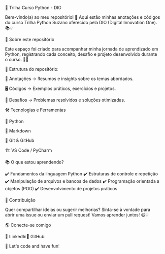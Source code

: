 🐍 Trilha Curso Python - DIO

Bem-vindo(a) ao meu repositório! 🚀 Aqui estão minhas anotações e códigos do curso Trilha Python Suzano oferecido pela DIO (Digital Innovation One). 📚💡

📌 Sobre este repositório

Este espaço foi criado para acompanhar minha jornada de aprendizado em Python, registrando cada conceito, desafio e projeto desenvolvido durante o curso. 📝✨

🔹 Estrutura do repositório:

📂 Anotações → Resumos e insights sobre os temas abordados.

🖥 Códigos → Exemplos práticos, exercícios e projetos.

🚀 Desafios → Problemas resolvidos e soluções otimizadas.

🛠 Tecnologias e Ferramentas

🐍 Python

📄 Markdown

📂 Git & GitHub

🏗 VS Code / PyCharm

📚 O que estou aprendendo?

✔️ Fundamentos da linguagem Python
✔️ Estruturas de controle e repetição
✔️ Manipulação de arquivos e bancos de dados
✔️ Programação orientada a objetos (POO)
✔️ Desenvolvimento de projetos práticos

🤝 Contribuição

Quer compartilhar ideias ou sugerir melhorias? Sinta-se à vontade para abrir uma issue ou enviar um pull request! Vamos aprender juntos! 😃💡

🌎 Conecte-se comigo

📌 LinkedIn📌 GitHub

🚀 Let's code and have fun!
